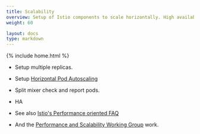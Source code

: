 ```yaml
---
title: Scalability
overview: Setup of Istio components to scale horizontally. High availability.
weight: 60

layout: docs
type: markdown
---
```

{% include home.html %}

* Setup multiple replicas.

* Setup [Horizontal Pod Autoscaling](https://kubernetes.io/docs/tasks/run-application/horizontal-pod-autoscale/)

* Split mixer check and report pods.

* HA

* See also [Istio's Performance oriented FAQ](https://github.com/istio/istio/wiki/Istio-Performance-oriented-setup-FAQ)

* And the [Performance and Scalability Working Group](https://github.com/istio/community/blob/master/WORKING-GROUPS.md#performance-and-scalability) work.
